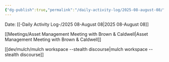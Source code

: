 ```yaml
---
{"dg-publish":true,"permalink":"/daily-activity-log/2025-08-august-08/","noteIcon":"","created":"2025-08-08T12:58:31.605-05:00"}
---
```


Date: [[-Daily Activity Log-/2025 08-August 08\|2025 08-August 08]]

[[Meetings/Asset Management Meeting with Brown & Caldwell\|Asset Management Meeting with Brown & Caldwell]]

[[dev/mulch/mulch workspace --stealth discourse\|mulch workspace --stealth discourse]]

